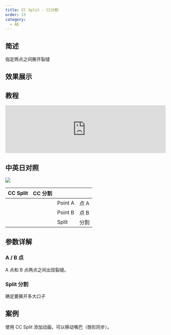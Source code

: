 ```yaml
---
title: CC Split - CC分割
order: 15
category:
  - AE
---
```


## 简述

指定两点之间撕开裂缝

## 效果展示

## 教程

<iframe src="https://player.bilibili.com/player.html?bvid=BV1e34y1X7Vj&page=69&high_quality=1" width="100%" allowfullscreen="allowfullscreen" frameborder="0"></iframe>

## 中英日对照

![](https://mir.yuelili.com/wp-content/uploads/user/AE/effects/AE-Effects-Distort-CC_Split.png)

| CC Split | CC 分割 |         |      |
| -------- | ------- | ------- | ---- |
|          |         | Point A | 点 A |
|          |         | Point B | 点 B |
|          |         | Split   | 分割 |

## 参数详解

### A / B 点

A 点和 B 点两点之间出现裂缝。

### Split 分割

确定要撕开多大口子

## 案例

使用 CC Split 添加动画，可以移动嘴巴（唇形同步）。
